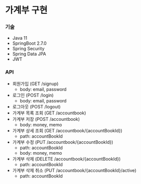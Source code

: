 # 가계부 구현

### 기술
- Java 11
- SpringBoot 2.7.0
- Spring Security
- Spring Data JPA
- JWT

### API
- 회원가입 (GET /signup)
  - body: email, password
- 로그인 (POST /login)
  - body: email, password
- 로그아웃 (POST /logout)
- 가계부 목록 조회 (GET /accountbook)
- 가계부 저장 (POST /accountbook)
  - body: money, memo
- 가계부 상세 조회 (GET /accountbook/{accountBookId})
  - path: accountBookId
- 가계부 수정 (PUT /accountbook/{accountBookId})
  - path: accountBookId
  - body: money, memo
- 가계부 삭제 (DELETE /accountbook/{accountBookId})
  - path: accountBookId
- 가계부 삭제 취소 (PUT /accountbook/{accountBookId}/active)
  - path: accountBookId